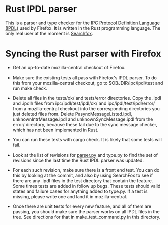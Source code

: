 # Rust IPDL parser

This is a parser and type checker for the [IPC Protocol Definition
Language
(IPDL)](https://developer.mozilla.org/en-US/docs/Mozilla/IPDL) used by
Firefox. It is written in the Rust programming language. The only real
user at the moment is [Searchfox](https://searchfox.org).

# Syncing the Rust parser with Firefox

* Get an up-to-date mozilla-central checkout of Firefox.

* Make sure the existing tests all pass with Firefox's IPDL parser. To
do this from your mozilla-central checkout, go to
$OBJDIR/ipc/ipdl/test and run make check.

* Delete all files in the tests/ok/ and tests/error directories. Copy
the .ipdl and .ipdlh files from ipc/ipdl/test/ipdl/ok/ and
ipc/ipdl/test/ipdl/error/ from a mozilla-central checkout into the
corresponding directories you just deleted files from. Delete
PasyncMessageListed.ipdl, unknownIntrMessage.ipdl and
unknownSyncMessage.ipdl from the error/ directory, because these fail
due to the sync message checker, which has not been implemented in
Rust.

* You can run these tests with cargo check. It is likely that some
tests will fail.

* Look at the list of revisions for
[parser.py](https://hg.mozilla.org/mozilla-central/log/tip/ipc/ipdl/ipdl/parser.py)
and type.py to find the set of revisions since the last time the Rust
IPDL parser was updated.

* For each such revision, make sure there is a front end test. You can
  do this by looking at the commit, and also by using SearchFox to see
if there are any .ipdl files in the test directory that contain the
feature. Some times tests are added in follow up bugs. These tests
should valid states and failure cases for anything added to
type.py. If a test is missing, please write one and land it in
mozilla-central.

* Once there are unit tests for every new feature, and all of them are
passing, you should make sure the parser works on all IPDL files in
the tree. See directions for that in make_test_command.py in this
directory.
